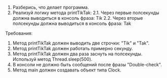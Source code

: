 
1. Разберись, что делает программа.
2. Реализуй логику метода printTikTak:
2.1. Через первые полсекунды должна выводиться в консоль фраза: Tik
2.2. Через вторые полсекунды должна выводиться в консоль фраза: Tak


Требования:
1.	Метод printTikTak должен выводить две строчки: &quot;Tik&quot; и &quot;Tak&quot;.
2.	Метод printTikTak должен работать примерно секунду.
3.	Метод printTikTak должен два раза заснуть на полсекунды. Используй метод Thread.sleep(500).
4.	В консоли не должно быть сообщений после фразы &quot;Double-check&quot;.
5.	Метод main должен создавать объект типа Clock.


